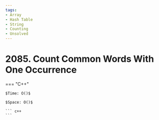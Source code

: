 ```yaml
---
tags:
- Array
- Hash Table
- String
- Counting
- Unsolved
---
```



# 2085. Count Common Words With One Occurrence

=== "C++"

    $Time: O()$

    $Space: O()$

    ``` c++
    ```